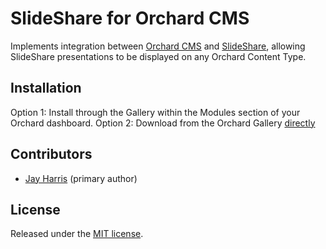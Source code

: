 SlideShare for Orchard CMS
===========================

Implements integration between [Orchard CMS](http://orchardproject.net) and [SlideShare](http://www.sldieshare.com), allowing SlideShare presentations to be displayed on any Orchard Content Type.


## Installation

Option 1: Install through the Gallery within the Modules section of your Orchard dashboard.
Option 2: Download from the Orchard Gallery [directly](http://gallery.orchardproject.net/List/Modules/Orchard.Module.Arana.SlideShare)


## Contributors

- [Jay Harris](http://github.com/JayHarris) (primary author)



## License

Released under the [MIT license](http://www.opensource.org/licenses/mit-license.php).